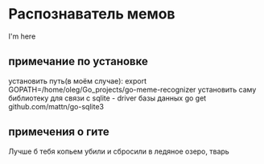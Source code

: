 # Распознаватель мемов

I'm here

## примечание по установке

установить путь(в моём случае):
export GOPATH=/home/oleg/Go_projects/go-meme-recognizer
установить саму библиотеку для связи с sqlite - driver базы данных
go get github.com/mattn/go-sqlite3

## примечения о гите
Лучше б тебя копьем убили и сбросили в ледяное озеро, тварь

